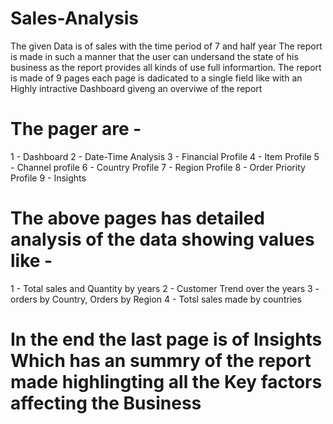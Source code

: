 # Sales-Analysis
The given Data is of sales with the time period of 7 and half year 
The report is made in such a manner that the user can undersand the state of his business as the report provides all kinds of use full informartion.
The report is made of 9 pages each page is dadicated to a single field like with an Highly intractive Dashboard giveng an overviwe of the report
# The pager are -
1 - Dashboard
2 - Date-Time Analysis
3 - Financial Profile
4 - Item Profile 
5 - Channel profile
6 - Country Profile 
7 - Region Profile
8 - Order Priority Profile 
9 - Insights

# The above pages has detailed analysis of the data showing values like -

1 - Total sales and Quantity by years
2 - Customer Trend over the years 
3 - orders by Country, Orders by Region
4 - Totsl sales made by countries  

#  In the end the last page is of Insights Which has an summry of the report made highlingting all the Key factors affecting the Business
